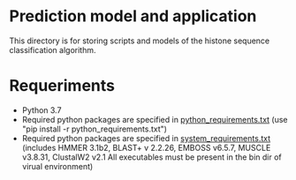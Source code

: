 # Prediction model and application

This directory is for storing scripts and models of the histone sequence classification algorithm.

# Requeriments

- Python 3.7
- Required python packages are specified in [python_requirements.txt](python_requirements.txt) (use "pip install -r python_requirements.txt")
- Required python packages are specified in [system_requirements.txt](system_requirements.txt) (includes HMMER 3.1b2, BLAST+ v 2.2.26, EMBOSS v6.5.7, MUSCLE v3.8.31, ClustalW2 v2.1 All executables must be present in the bin dir of virual environment)

